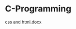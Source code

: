# C-Programming
[css and html.docx](https://github.com/user-attachments/files/19183318/css.and.html.docx)
